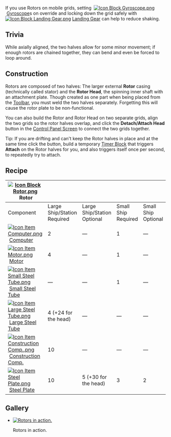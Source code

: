If you use Rotors on mobile grids, setting  [![Icon Block Gyroscope.png](https://spaceengineers.wiki.gg/images/thumb/Icon_Block_Gyroscope.png/21px-Icon_Block_Gyroscope.png?c8eb45)](https://spaceengineers.wiki.gg/wiki/Gyroscope "Gyroscope") [Gyroscope](https://spaceengineers.wiki.gg/wiki/Gyroscope "Gyroscope")s on override and locking down the grid safely with  [![Icon Block Landing Gear.png](https://spaceengineers.wiki.gg/images/thumb/Icon_Block_Landing_Gear.png/21px-Icon_Block_Landing_Gear.png?d381be)](https://spaceengineers.wiki.gg/wiki/Landing_Gear "Landing Gear") [Landing Gear](https://spaceengineers.wiki.gg/wiki/Landing_Gear "Landing Gear") can help to reduce shaking.

## Trivia

While axially aligned, the two halves allow for some minor movement; if enough rotors are chained together, they can bend and even be forced to loop around.

## Construction

Rotors are composed of two halves: The larger external **Rotor** casing (technically called stator) and the **Rotor Head**, the spinning inner shaft with an attachment plate. Though created as one part when being placed from the [Toolbar](https://spaceengineers.wiki.gg/wiki/Toolbar "Toolbar"), you must weld the two halves separately. Forgetting this will cause the rotor plate to be non-functional.

You can also build the Rotor and Rotor Head on two separate grids, align the two grids so the rotor halves overlap, and click the **Detach/Attach Head** button in the [Control Panel Screen](https://spaceengineers.wiki.gg/wiki/Control_Panel_Screen "Control Panel Screen") to connect the two grids together.

Tip: If you are drifting and can't keep the Rotor halves in place and at the same time click the button, build a temporary [Timer Block](https://spaceengineers.wiki.gg/wiki/Timer_Block "Timer Block") that triggers **Attach** on the Rotor halves for you, and also triggers itself once per second, to repeatedly try to attach.

## Recipe

| [![Icon Block Rotor.png](https://spaceengineers.wiki.gg/images/thumb/Icon_Block_Rotor.png/21px-Icon_Block_Rotor.png?127e75)](https://spaceengineers.wiki.gg/wiki/Rotor "Rotor") Rotor |     |     |     |     |
| --- | --- | --- | --- | --- |
| Component | Large Ship/Station  <br>Required | Large Ship/Station  <br>Optional | Small Ship  <br>Required | Small Ship  <br>Optional |
| [![Icon Item Computer.png](https://spaceengineers.wiki.gg/images/thumb/Icon_Item_Computer.png/21px-Icon_Item_Computer.png?65c1a4)](https://spaceengineers.wiki.gg/wiki/Computer "Computer") [Computer](https://spaceengineers.wiki.gg/wiki/Computer "Computer") | 2   | —   | 1   | —   |
| [![Icon Item Motor.png](https://spaceengineers.wiki.gg/images/thumb/Icon_Item_Motor.png/21px-Icon_Item_Motor.png?4a2f3f)](https://spaceengineers.wiki.gg/wiki/Motor "Motor") [Motor](https://spaceengineers.wiki.gg/wiki/Motor "Motor") | 4   | —   | 1   | —   |
| [![Icon Item Small Steel Tube.png](https://spaceengineers.wiki.gg/images/thumb/Icon_Item_Small_Steel_Tube.png/21px-Icon_Item_Small_Steel_Tube.png?4fe418)](https://spaceengineers.wiki.gg/wiki/Small_Steel_Tube "Small Steel Tube") [Small Steel Tube](https://spaceengineers.wiki.gg/wiki/Small_Steel_Tube "Small Steel Tube") | —   | —   | 1   | —   |
| [![Icon Item Large Steel Tube.png](https://spaceengineers.wiki.gg/images/thumb/Icon_Item_Large_Steel_Tube.png/21px-Icon_Item_Large_Steel_Tube.png?31c1e4)](https://spaceengineers.wiki.gg/wiki/Large_Steel_Tube "Large Steel Tube") [Large Steel Tube](https://spaceengineers.wiki.gg/wiki/Large_Steel_Tube "Large Steel Tube") | 4 (+24 for the head) | —   | —   | —   |
| [![Icon Item Construction Comp..png](https://spaceengineers.wiki.gg/images/thumb/Icon_Item_Construction_Comp..png/21px-Icon_Item_Construction_Comp..png?cdc26f)](https://spaceengineers.wiki.gg/wiki/Construction_Comp. "Construction Comp.") [Construction Comp.](https://spaceengineers.wiki.gg/wiki/Construction_Comp. "Construction Comp.") | 10  | —   | —   | —   |
| [![Icon Item Steel Plate.png](https://spaceengineers.wiki.gg/images/thumb/Icon_Item_Steel_Plate.png/21px-Icon_Item_Steel_Plate.png?437e3a)](https://spaceengineers.wiki.gg/wiki/Steel_Plate "Steel Plate") [Steel Plate](https://spaceengineers.wiki.gg/wiki/Steel_Plate "Steel Plate") | 10  | 5 (+30 for the head) | 3   | 2   |

## Gallery

*   [![Rotors in action.](https://spaceengineers.wiki.gg/images/thumb/2014-04-20_00009.jpg/120px-2014-04-20_00009.jpg?143e08)](https://spaceengineers.wiki.gg/wiki/File:2014-04-20_00009.jpg "Rotors in action.")
    
    Rotors in action.